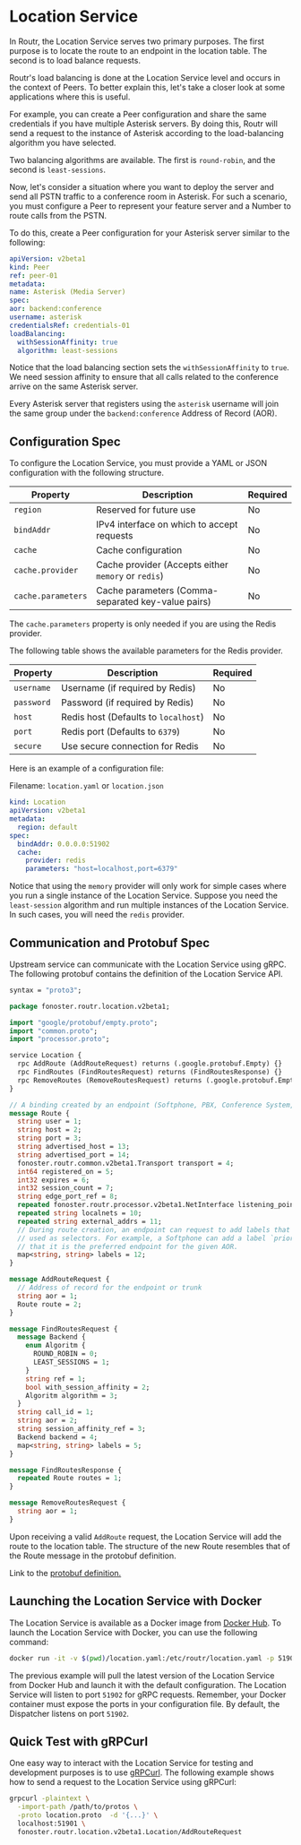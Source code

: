 # Location Service

In Routr, the Location Service serves two primary purposes. The first purpose is to locate the route to an endpoint in the location table. The second is to load balance requests.

Routr's load balancing is done at the Location Service level and occurs in the context of Peers. To better explain this, let's take a closer look at some applications where this is useful.

For example, you can create a Peer configuration and share the same credentials if you have multiple Asterisk servers. By doing this, Routr will send a request to the instance of Asterisk according to the load-balancing algorithm you have selected.

Two balancing algorithms are available. The first is `round-robin`, and the second is `least-sessions`.

Now, let's consider a situation where you want to deploy the server and send all PSTN traffic to a conference room in Asterisk. For such a scenario, you must configure a Peer to represent your feature server and a Number to route calls from the PSTN.

To do this, create a Peer configuration for your Asterisk server similar to the following:

```yaml
apiVersion: v2beta1
kind: Peer
ref: peer-01
metadata:
name: Asterisk (Media Server)
spec:
aor: backend:conference
username: asterisk
credentialsRef: credentials-01
loadBalancing:
  withSessionAffinity: true
  algorithm: least-sessions
```

Notice that the load balancing section sets the `withSessionAffinity` to `true`. We need session affinity to ensure that all calls related to the conference arrive on the same Asterisk server. 

Every Asterisk server that registers using the `asterisk` username will join the same group under the `backend:conference` Address of Record (AOR).

## Configuration Spec

To configure the Location Service, you must provide a YAML or JSON configuration with the following structure.

| Property           | Description                                         | Required |
|--------------------|-----------------------------------------------------|----------|
| `region`           | Reserved for future use                             | No       |
| `bindAddr`         | IPv4 interface on which to accept requests          | No       |
| `cache`            | Cache configuration                                 | No       |
| `cache.provider`   | Cache provider (Accepts either `memory` or `redis`) | No       |
| `cache.parameters` | Cache parameters (Comma-separated key-value pairs)  | No       |

The `cache.parameters` property is only needed if you are using the Redis provider. 

The following table shows the available parameters for the Redis provider.

| Property   | Description                         | Required |
|------------|-------------------------------------|----------|
| `username` | Username (if required by Redis)     | No       |
| `password` | Password (if required by Redis)     | No       |
| `host`     | Redis host (Defaults to `localhost`)| No       |
| `port`     | Redis port (Defaults to `6379`)     | No       |
| `secure`   | Use secure connection for Redis     | No       |

Here is an example of a configuration file:

Filename: `location.yaml` or `location.json`

```yaml
kind: Location
apiVersion: v2beta1
metadata:
  region: default
spec:
  bindAddr: 0.0.0.0:51902
  cache:
    provider: redis
    parameters: "host=localhost,port=6379"
```

Notice that using the `memory` provider will only work for simple cases where you run a single instance of the Location Service. Suppose you need the `least-session` algorithm and run multiple instances of the Location Service. In such cases, you will need the `redis` provider.

## Communication and Protobuf Spec

Upstream service can communicate with the Location Service using gRPC. The following protobuf contains the definition of the Location Service API.

```protobuf
syntax = "proto3";

package fonoster.routr.location.v2beta1;

import "google/protobuf/empty.proto";
import "common.proto";
import "processor.proto";

service Location {
  rpc AddRoute (AddRouteRequest) returns (.google.protobuf.Empty) {}
  rpc FindRoutes (FindRoutesRequest) returns (FindRoutesResponse) {}
  rpc RemoveRoutes (RemoveRoutesRequest) returns (.google.protobuf.Empty) {}
}

// A binding created by an endpoint (Softphone, PBX, Conference System, etc.)
message Route {
  string user = 1;
  string host = 2;
  string port = 3;
  string advertised_host = 13;
  string advertised_port = 14;
  fonoster.routr.common.v2beta1.Transport transport = 4;
  int64 registered_on = 5;
  int32 expires = 6;
  int32 session_count = 7;
  string edge_port_ref = 8;
  repeated fonoster.routr.processor.v2beta1.NetInterface listening_points = 9;
  repeated string localnets = 10;
  repeated string external_addrs = 11;
  // During route creation, an endpoint can request to add labels that can later be
  // used as selectors. For example, a Softphone can add a label `priority=1` to indicate
  // that it is the preferred endpoint for the given AOR.
  map<string, string> labels = 12;
}

message AddRouteRequest {
  // Address of record for the endpoint or trunk
  string aor = 1;
  Route route = 2;
}

message FindRoutesRequest {
  message Backend {
    enum Algoritm {
      ROUND_ROBIN = 0;
      LEAST_SESSIONS = 1;
    }
    string ref = 1;
    bool with_session_affinity = 2;
    Algoritm algorithm = 3;
  }
  string call_id = 1;
  string aor = 2;
  string session_affinity_ref = 3;
  Backend backend = 4;
  map<string, string> labels = 5;
}

message FindRoutesResponse {
  repeated Route routes = 1;
}

message RemoveRoutesRequest {
  string aor = 1;
}
```

Upon receiving a valid `AddRoute` request, the Location Service will add the route to the location table. The structure of the new Route resembles that of the Route message in the protobuf definition.

Link to the [protobuf definition.](https://github.com/fonoster/routr/blob/main/mods/common/src/protos/location.proto)

## Launching the Location Service with Docker

The Location Service is available as a Docker image from [Docker Hub](https://hub.docker.com/r/fonoster/routr-location). To launch the Location Service with Docker, you can use the following command:

```bash
docker run -it -v $(pwd)/location.yaml:/etc/routr/location.yaml -p 51902:51902 fonoster/routr-location
```

The previous example will pull the latest version of the Location Service from Docker Hub and launch it with the default configuration. The Location Service will listen to port `51902` for gRPC requests. Remember, your Docker container must expose the ports in your configuration file. By default, the Dispatcher listens on port `51902`.

## Quick Test with gRPCurl

One easy way to interact with the Location Service for testing and development purposes is to use [gRPCurl](https://github.com/fullstorydev/grpcurl). The following example shows how to send a request to the Location Service using gRPCurl:

```bash
grpcurl -plaintext \
  -import-path /path/to/protos \
  -proto location.proto  -d '{...}' \
  localhost:51901 \
  fonoster.routr.location.v2beta1.Location/AddRouteRequest
```
